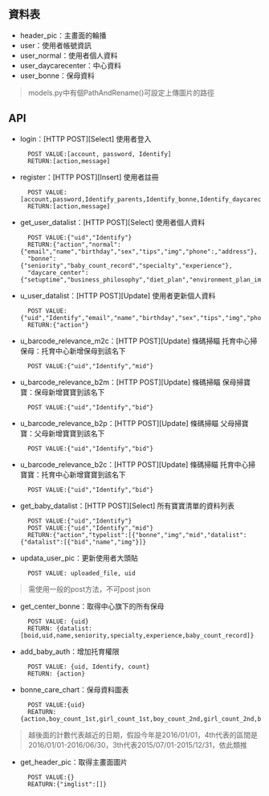 ## 資料表
- header_pic：主畫面的輪播
- user：使用者帳號資訊
- user_normal：使用者個人資料
- user_daycarecenter：中心資料
- user_bonne：保母資料

> models.py中有個PathAndRename()可設定上傳圖片的路徑

## API
- login：[HTTP POST][Select] 使用者登入

        POST VALUE:[account, password, Identify]
        RETURN:[action,message]
    
- register：[HTTP POST][Insert] 使用者註冊
		
		POST VALUE:[account,password,Identify_parents,Identify_bonne,Identify_daycarecenter,email]
		RETURN:[action,message]

- get\_user\_datalist：[HTTP POST][Select] 使用者個人資料

		POST VALUE:{"uid","Identify"}
		RETURN:{"action","normal":{"email","name","birthday","sex","tips","img","phone":,"address"},
        "bonne":{"seniority","baby_count_record","specialty","experience"},
        "daycare_center":{"setuptime","business_philosophy","diet_plan","environment_plan_imglist","learn_plan","about_us"}}}

- u\_user\_datalist：[HTTP POST][Update] 使用者更新個人資料

		POST VALUE:{"uid","Identify","email","name","birthday","sex","tips","img","phone","address"}
		RETURN:{"action"}
  
- u\_barcode\_relevance\_m2c：[HTTP POST][Update] 條碼掃瞄 托育中心掃保母：托育中心新增保母到該名下

 		POST VALUE:{"uid","Identify","mid"}
 		
- u\_barcode\_relevance\_b2m：[HTTP POST][Update] 條碼掃瞄 保母掃寶寶：保母新增寶寶到該名下

		POST VALUE:{"uid","Identify","bid"}    

- u\_barcode\_relevance\_b2p：[HTTP POST][Update] 條碼掃瞄 父母掃寶寶：父母新增寶寶到該名下

		POST VALUE:{"uid","Identify","bid"} 

- u\_barcode\_relevance\_b2c：[HTTP POST][Update] 條碼掃瞄 托育中心掃寶寶：托育中心新增寶寶到該名下

		POST VALUE:{"uid","Identify","bid"}
		
- get\_baby\_datalist：[HTTP POST][Select] 所有寶寶清單的資料列表

		POST VALUE:{"uid","Identify"}
		POST VALUE:{"uid","Identify","mid"}
		RETURN:{"action","typelist":[{"bonne","img","mid","datalist":{"datalist":[{"bid","name","img"}]}
		
- updata\_user\_pic：更新使用者大頭貼

		POST VALUE: uploaded_file, uid
		
> 需使用一般的post方法，不可post json

- get\_center\_bonne：取得中心旗下的所有保母

		POST VALUE: {uid}
		RETURN: {datalist:[boid,uid,name,seniority,specialty,experience,baby_count_record]}

- add\_baby\_auth：增加托育權限

		POST VALUE: {uid, Identify, count}
		RETURN: {action}

- bonne\_care\_chart：保母資料圖表

        POST VALUE:{uid}
        REATURN:{action,boy_count_1st,girl_count_1st,boy_count_2nd,girl_count_2nd,boy_count_3rd,girl_count_3rd,boy_count_4th,girl_count_4th}

> 越後面的計數代表越近的日期，假設今年是2016/01/01，4th代表的區間是2016/01/01-2016/06/30，3th代表2015/07/01-2015/12/31，依此類推

- get\_header\_pic：取得主畫面圖片

        POST VALUE:{}
        REATURN:{"imglist":[]}
